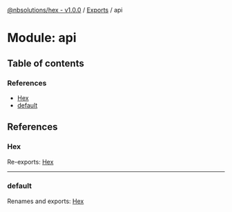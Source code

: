 [@nbsolutions/hex - v1.0.0](../README.md) / [Exports](../modules.md) / api

# Module: api

## Table of contents

### References

- [Hex](api.md#hex)
- [default](api.md#default)

## References

### Hex

Re-exports: [Hex](../classes/hex.hex-1.md)

___

### default

Renames and exports: [Hex](../classes/hex.hex-1.md)
